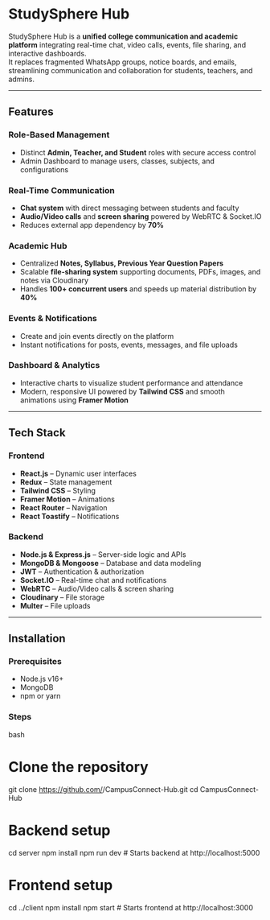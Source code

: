 # StudySphere Hub

StudySphere Hub is a **unified college communication and academic platform** integrating real-time chat, video calls, events, file sharing, and interactive dashboards.  
It replaces fragmented WhatsApp groups, notice boards, and emails, streamlining communication and collaboration for students, teachers, and admins.

---

## Features

### Role-Based Management
- Distinct **Admin, Teacher, and Student** roles with secure access control
- Admin Dashboard to manage users, classes, subjects, and configurations

### Real-Time Communication
- **Chat system** with direct messaging between students and faculty
- **Audio/Video calls** and **screen sharing** powered by WebRTC & Socket.IO
- Reduces external app dependency by **70%**

### Academic Hub
- Centralized **Notes, Syllabus, Previous Year Question Papers**
- Scalable **file-sharing system** supporting documents, PDFs, images, and notes via Cloudinary
- Handles **100+ concurrent users** and speeds up material distribution by **40%**

### Events & Notifications
- Create and join events directly on the platform
- Instant notifications for posts, events, messages, and file uploads

### Dashboard & Analytics
- Interactive charts to visualize student performance and attendance
- Modern, responsive UI powered by **Tailwind CSS** and smooth animations using **Framer Motion**

---

## Tech Stack

### Frontend
- **React.js** – Dynamic user interfaces
- **Redux** – State management
- **Tailwind CSS** – Styling
- **Framer Motion** – Animations
- **React Router** – Navigation
- **React Toastify** – Notifications

### Backend
- **Node.js & Express.js** – Server-side logic and APIs
- **MongoDB & Mongoose** – Database and data modeling
- **JWT** – Authentication & authorization
- **Socket.IO** – Real-time chat and notifications
- **WebRTC** – Audio/Video calls & screen sharing
- **Cloudinary** – File storage
- **Multer** – File uploads

---

## Installation

### Prerequisites
- Node.js v16+
- MongoDB
- npm or yarn

### Steps
bash
# Clone the repository
git clone https://github.com/<your-username>/CampusConnect-Hub.git
cd CampusConnect-Hub

# Backend setup
cd server
npm install
npm run dev   # Starts backend at http://localhost:5000

# Frontend setup
cd ../client
npm install
npm start     # Starts frontend at http://localhost:3000
